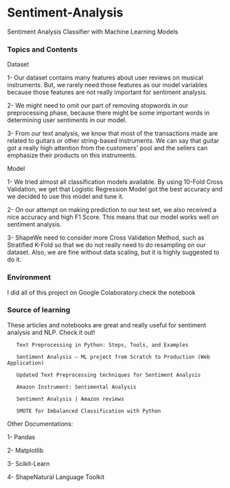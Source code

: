 # Sentiment-Analysis
Sentiment Analysis Classifier with Machine Learning Models

### Topics and Contents
Dataset 

1- Our dataset contains many features about user reviews on musical instruments. But, we rarely need those features as our model variables because those features are not really important for sentiment analysis. 

2- We might need to omit our part of removing stopwords in our preprocessing phase, because there might be some important words in determining user sentiments in our model. 

3- From our text analysis, we know that most of the transactions made are related to guitars or other string-based instruments. We can say that guitar got a really high attention from the customers' pool and the sellers can emphasize their products on this instruments. 

Model 

1- We tried almost all classification models available. By using 10-Fold Cross Validation, we get that Logistic Regression Model got the best accuracy and we decided to use this model and tune it. 

2- On our attempt on making prediction to our test set, we also received a nice accuracy and high F1 Score. This means that our model works well on sentiment analysis. 

3- ShapeWe need to consider more Cross Validation Method, such as Stratified K-Fold so that we do not really need to do resampling on our dataset. Also, we are fine without data scaling, but it is highly suggested to do it. 

### Environment
I did all of this project on Google Colaboratory.check the notebook 

### Source of learning
These articles and notebooks are great and really useful for sentiment analysis and NLP. Check it out! 

       Text Preprocessing in Python: Steps, Tools, and Examples 

       Sentiment Analysis — ML project from Scratch to Production (Web Application) 

       Updated Text Preprocessing techniques for Sentiment Analysis 

       Amazon Instrument: Sentimental Analysis 

       Sentiment Analysis | Amazon reviews 

       SMOTE for Imbalanced Classification with Python 

Other Documentations: 

1- Pandas 

2- Matplotlib 

3- Scikit-Learn 

4- ShapeNatural Language Toolkit 
